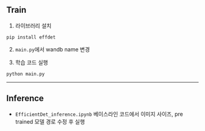 ## Train

1. 라이브러리 설치
```
pip install effdet
```

2. `main.py`에서 wandb name 변경

3. 학습 코드 실행
```
python main.py
```

---

## Inference

- `EfficientDet_inference.ipynb` 베이스라인 코드에서 이미지 사이즈, pre trained 모델 경로 수정 후 실행